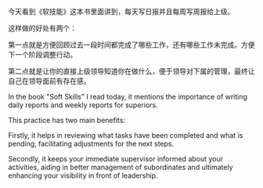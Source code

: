 今天看到《软技能》这本书里面讲到，每天写日报并且每周写周报给上级。

这样做的好处有两个：

第一点就是方便回顾过去一段时间都完成了哪些工作，还有哪些工作未完成。方便下一个阶段调整行动。

第二点就是让你的直接上级领导知道你在做什么，便于领导对下属的管理，最终让自己在领导面前有存在感。

In the book "Soft Skills" I read today, it mentions the importance of writing daily reports and weekly reports for superiors.

This practice has two main benefits:

Firstly, it helps in reviewing what tasks have been completed and what is pending, facilitating adjustments for the next steps.

Secondly, it keeps your immediate supervisor informed about your activities, aiding in better management of subordinates and ultimately enhancing your visibility in front of leadership.
